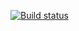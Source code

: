 [![Build status](https://ci.appveyor.com/api/projects/status/f0y1vjouqc5d36l6?svg=true)](https://ci.appveyor.com/project/Mary-Kalugina/promises)
